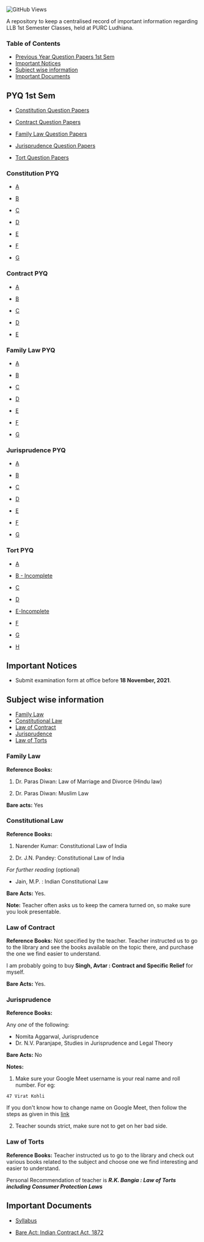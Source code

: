 ![GitHub Views](https://komarev.com/ghpvc/?username=lawStudentD)

A repository to keep a centralised record of important information regarding LLB 1st Semester Classes, held at PURC Ludhiana.

### Table of Contents
- [Previous Year Question Papers 1st Sem](#PYQ-1st-Sem)
- [Important Notices](#important-notices)
- [Subject wise information](#subject-wise-information)
- [Important Documents](#important-documents)

## PYQ 1st Sem
- [Constitution Question Papers](#Constitution-PYQ)

- [Contract Question Papers](#Contract-PYQ)

- [Family Law Question Papers](#Family-Law-PYQ)

- [Jurisprudence Question Papers](#Jurisprudence-PYQ)

- [Tort Question Papers](#Tort-PYQ)

### Constitution PYQ

- [A](https://github.com/lawStudentD/purcldhInfo/raw/main/Pyq-1st/Constitution-A.pdf)

- [B](https://github.com/lawStudentD/purcldhInfo/raw/main/Pyq-1st/Constitution-B.pdf)

- [C](https://github.com/lawStudentD/purcldhInfo/raw/main/Pyq-1st/Constitution-C.pdf)

- [D](https://github.com/lawStudentD/purcldhInfo/raw/main/Pyq-1st/Constitution-D.pdf)

- [E](https://github.com/lawStudentD/purcldhInfo/raw/main/Pyq-1st/Constitution-E.pdf)

- [F](https://github.com/lawStudentD/purcldhInfo/raw/main/Pyq-1st/Constitution-F.pdf)

- [G](https://github.com/lawStudentD/purcldhInfo/raw/main/Pyq-1st/Constitution-G.pdf)

### Contract PYQ

- [A](https://github.com/lawStudentD/purcldhInfo/raw/main/Pyq-1st/Contract-A.pdf)

- [B](https://github.com/lawStudentD/purcldhInfo/raw/main/Pyq-1st/Contract-B.pdf)

- [C](https://github.com/lawStudentD/purcldhInfo/raw/main/Pyq-1st/Contract-C.pdf)

- [D](https://github.com/lawStudentD/purcldhInfo/raw/main/Pyq-1st/Contract-D.pdf)

- [E](https://github.com/lawStudentD/purcldhInfo/raw/main/Pyq-1st/Contract-E.pdf)

### Family Law PYQ

- [A](https://github.com/lawStudentD/purcldhInfo/raw/main/Pyq-1st/Family%20Law-A.pdf)

- [B](https://github.com/lawStudentD/purcldhInfo/raw/main/Pyq-1st/Family%20Law-B.pdf)

- [C](https://github.com/lawStudentD/purcldhInfo/raw/main/Pyq-1st/Family%20Law-C.pdf)

- [D](https://github.com/lawStudentD/purcldhInfo/raw/main/Pyq-1st/Family%20Law-D.pdf)

- [E](https://github.com/lawStudentD/purcldhInfo/raw/main/Pyq-1st/Family%20Law-E.pdf)

- [F](https://github.com/lawStudentD/purcldhInfo/raw/main/Pyq-1st/Family%20Law-F.pdf)

- [G](https://github.com/lawStudentD/purcldhInfo/raw/main/Pyq-1st/Family%20Law-G.pdf)

### Jurisprudence PYQ

- [A](https://github.com/lawStudentD/purcldhInfo/raw/main/Pyq-1st/Jurisprudence-A.pdf)

- [B](https://github.com/lawStudentD/purcldhInfo/raw/main/Pyq-1st/Jurisprudence-B.pdf)

- [C](https://github.com/lawStudentD/purcldhInfo/raw/main/Pyq-1st/Jurisprudence-C.pdf)

- [D](https://github.com/lawStudentD/purcldhInfo/raw/main/Pyq-1st/Jurisprudence-D.pdf)

- [E](https://github.com/lawStudentD/purcldhInfo/raw/main/Pyq-1st/Jurisprudence-E.pdf)

- [F](https://github.com/lawStudentD/purcldhInfo/raw/main/Pyq-1st/Jurisprudence-F.pdf)

- [G](https://github.com/lawStudentD/purcldhInfo/raw/main/Pyq-1st/Jurisprudence-G.pdf)

### Tort PYQ

- [A](https://github.com/lawStudentD/purcldhInfo/raw/main/Pyq-1st/Tort-A.pdf)

- [B - Incomplete](https://github.com/lawStudentD/purcldhInfo/raw/main/Pyq-1st/Tort-B%20(Inc).pdf)

- [C](https://github.com/lawStudentD/purcldhInfo/raw/main/Pyq-1st/Tort-C.pdf)

- [D](https://github.com/lawStudentD/purcldhInfo/raw/main/Pyq-1st/Tort-D.pdf)

- [E-Incomplete](https://github.com/lawStudentD/purcldhInfo/raw/main/Pyq-1st/Tort-E%20(Inc).pdf)

- [F](https://github.com/lawStudentD/purcldhInfo/raw/main/Pyq-1st/Tort-F.pdf)

- [G](https://github.com/lawStudentD/purcldhInfo/raw/main/Pyq-1st/Tort-G.pdf)

- [H](https://github.com/lawStudentD/purcldhInfo/raw/main/Pyq-1st/Tort-H.pdf)

## Important Notices
- Submit examination form at office before **18 November, 2021**. 

## Subject wise information
- [Family Law](#family-law)
- [Constitutional Law](#constitutional-law)
- [Law of Contract](#law-of-contract)
- [Jurisprudence](#jurisprudence)
- [Law of Torts](#law-of-torts)



### Family Law
**Reference Books:** 
1) Dr. Paras Diwan:  Law of Marriage and Divorce (Hindu law)

2) Dr. Paras Diwan: Muslim Law

**Bare acts:** Yes


### Constitutional Law
**Reference Books:**
1) Narender Kumar: Constitutional Law of India

2) Dr. J.N. Pandey: Constitutional Law of India

*For further reading* (optional)
- Jain, M.P.  : Indian Constitutional Law


**Bare Acts:** Yes.


**Note:** Teacher often asks us to keep the camera turned on, so make sure you look presentable.

### Law of Contract

**Reference Books:**  Not specified by the teacher. Teacher instructed us to go to the library and see the books available on the topic there, and purchase the one we find easier to understand.

I am probably going to buy **Singh, Avtar : Contract and Specific Relief** for myself.


**Bare Acts:** Yes. 



### Jurisprudence

**Reference Books:** 

Any *one* of the following:
- Nomita Aggarwal, Jurisprudence
- Dr. N.V. Paranjape, Studies in Jurisprudence and Legal Theory

**Bare Acts:** No

**Notes:**
1) Make sure your Google Meet username is your real name and roll number. 
For eg:

```
47 Virat Kohli

```

If you don't know how to change name on Google Meet, then follow the steps as given in this [link](https://www.lifewire.com/change-your-name-on-google-meet-5112077)


2) Teacher sounds strict, make sure not to get on her bad side.


### Law of Torts

**Reference Books:** Teacher instructed us to go to the library and check out various books related to the subject and choose one we find interesting and easier to understand.

Personal Recommendation of teacher is ***R.K. Bangia : Law of Torts including Consumer Protection Laws***


## Important Documents

- [Syllabus](https://github.com/lawStudentD/purcldhInfo/raw/main/Docs/Syllabus.pdf)

- [Bare Act: Indian Contract Act, 1872](https://github.com/lawStudentD/purcldhInfo/raw/main/Docs/BareAct-Contract.pdf)
